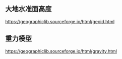 
## 大地水准面高度
https://geographiclib.sourceforge.io/html/geoid.html

## 重力模型

https://geographiclib.sourceforge.io/html/gravity.html